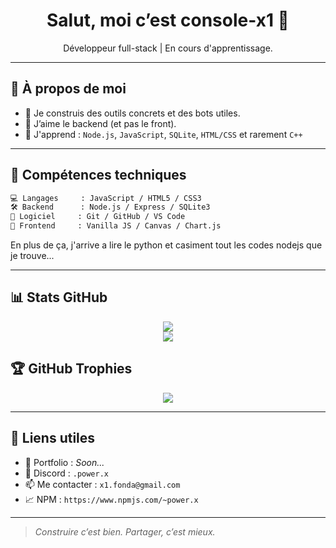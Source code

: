 <h1 align="center">Salut, moi c’est console-x1 👋</h1>

<p align="center">
	Développeur full-stack | En cours d'apprentissage.
</p>

---

## 🚀 À propos de moi

- 🎯 Je construis des outils concrets et des bots utiles.
- 🧠 J’aime le backend (et pas le front).
- 🔧 J'apprend : `Node.js`, `JavaScript`, `SQLite`, `HTML/CSS` et rarement `C++`
---

## 🧰 Compétences techniques

```txt
💻 Langages     : JavaScript / HTML5 / CSS3
🛠️ Backend      : Node.js / Express / SQLite3
🧠 Logiciel     : Git / GitHub / VS Code
🧱 Frontend     : Vanilla JS / Canvas / Chart.js
```
En plus de ça, j'arrive a lire le python et casiment tout les codes nodejs que je trouve... 

---

## 📊 Stats GitHub

<p align="center">
	<img src='https://github-readme-stats.vercel.app/api/top-langs/?username=console-x1&theme=dark&hide_border=false&include_all_commits=true&count_private=true&layout=compact'>
	<br/>
	<img src='https://github-readme-streak-stats.herokuapp.com/?user=console-x1&theme=dark&hide_border=false'>
</p>


## 🏆 GitHub Trophies
<p align="center">
	<img src='https://github-profile-trophy.vercel.app/?username=console-x1&theme=radical&no-frame=false&no-bg=false&margin-w=4'>
</p>


---

## 🔗 Liens utiles

* 🧠 Portfolio : *Soon...*
* 💬 Discord : `.power.x`
* 📫 Me contacter : `x1.fonda@gmail.com`
* 📈 NPM : `https://www.npmjs.com/~power.x`

---

> *Construire c’est bien. Partager, c’est mieux.*
